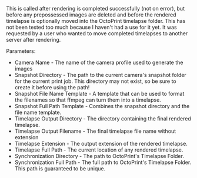 This is called after rendering is completed successfully (not on error), but before any prepossessed images are deleted and before the rendered timelapse is optionally moved into the OctoPrint timelapse folder.  This has not been tested too much because I haven't had a use for it yet.  It was requested by a user who wanted to move completed timelapses to another server after rendering.

Parameters:

* Camera Name - The name of the camera profile used to generate the images
* Snapshot Directory - The path to the current camera's snapshot folder for the current print job.  This directory may not exist, so be sure to create it before using the path!
* Snapshot File Name Template - A template that can be used to format the filenames so that ffmpeg can turn them into a timelapse.  
* Snapshot Full Path Template - Combines the snapshot directory and the file name template.  
* Timelapse Output Directory - The directory containing the final rendered timelapse.
* Timelapse Output Filename - The final timelapse file name without extension
* Timelapse Extension - The output extension of the rendered timelapse.
* Timelapse Full Path - The current location of any rendered timelapse.
* Synchronization Directory - The path to OctoPrint's Timelapse Folder.
* Synchronization Full Path - The full path to OctoPrint's Timelapse Folder.  This path is guaranteed to be unique.

